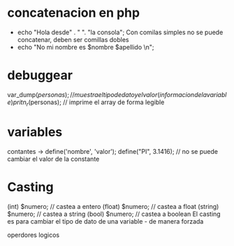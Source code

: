 # concatenacion en php
- echo "Hola desde" . "          ". "la consola"; 
Con comilas simples no se puede concatenar, deben ser comillas dobles
- echo "No mi nombre es $nombre $apellido \n";

# debuggear
var_dump($personas);    // muestra el tipo de dato y el valor(informacion de la variable)
pritn_r($personas);     // imprime el array de forma legible

# variables
contantes -> define('nombre', 'valor'); 
define("PI", 3.1416); // no se puede cambiar el valor de la constante

# Casting
(int) $numero;  // castea a entero
(float) $numero;    // castea a float
(string) $numero;   // castea a string
(bool) $numero; // castea a boolean
El casting es para cambiar el tipo de dato de una variable - de manera forzada

operdores logicos
